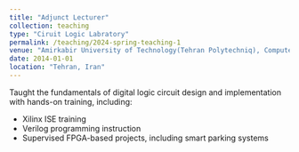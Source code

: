 ```yaml
---
title: "Adjunct Lecturer"
collection: teaching
type: "Ciruit Logic Labratory"
permalink: /teaching/2024-spring-teaching-1
venue: "Amirkabir University of Technology(Tehran Polytechniq), Computer Engineering"
date: 2014-01-01
location: "Tehran, Iran"
---
```


Taught the fundamentals of digital logic circuit design and implementation with hands-on training, including:
- Xilinx ISE training
- Verilog programming instruction
- Supervised FPGA-based projects, including smart parking systems
